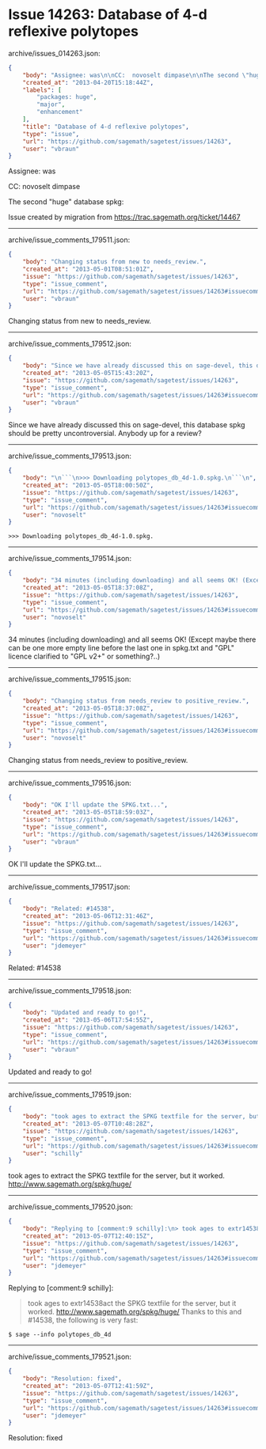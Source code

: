 # Issue 14263: Database of 4-d reflexive polytopes

archive/issues_014263.json:
```json
{
    "body": "Assignee: was\n\nCC:  novoselt dimpase\n\nThe second \"huge\" database spkg:\n\nIssue created by migration from https://trac.sagemath.org/ticket/14467\n\n",
    "created_at": "2013-04-20T15:18:44Z",
    "labels": [
        "packages: huge",
        "major",
        "enhancement"
    ],
    "title": "Database of 4-d reflexive polytopes",
    "type": "issue",
    "url": "https://github.com/sagemath/sagetest/issues/14263",
    "user": "vbraun"
}
```
Assignee: was

CC:  novoselt dimpase

The second "huge" database spkg:

Issue created by migration from https://trac.sagemath.org/ticket/14467





---

archive/issue_comments_179511.json:
```json
{
    "body": "Changing status from new to needs_review.",
    "created_at": "2013-05-01T08:51:01Z",
    "issue": "https://github.com/sagemath/sagetest/issues/14263",
    "type": "issue_comment",
    "url": "https://github.com/sagemath/sagetest/issues/14263#issuecomment-179511",
    "user": "vbraun"
}
```

Changing status from new to needs_review.



---

archive/issue_comments_179512.json:
```json
{
    "body": "Since we have already discussed this on sage-devel, this database spkg should be pretty uncontroversial. Anybody up for a review?",
    "created_at": "2013-05-05T15:43:20Z",
    "issue": "https://github.com/sagemath/sagetest/issues/14263",
    "type": "issue_comment",
    "url": "https://github.com/sagemath/sagetest/issues/14263#issuecomment-179512",
    "user": "vbraun"
}
```

Since we have already discussed this on sage-devel, this database spkg should be pretty uncontroversial. Anybody up for a review?



---

archive/issue_comments_179513.json:
```json
{
    "body": "\n```\n>>> Downloading polytopes_db_4d-1.0.spkg.\n```\n",
    "created_at": "2013-05-05T18:00:50Z",
    "issue": "https://github.com/sagemath/sagetest/issues/14263",
    "type": "issue_comment",
    "url": "https://github.com/sagemath/sagetest/issues/14263#issuecomment-179513",
    "user": "novoselt"
}
```


```
>>> Downloading polytopes_db_4d-1.0.spkg.
```




---

archive/issue_comments_179514.json:
```json
{
    "body": "34 minutes (including downloading) and all seems OK! (Except maybe there can be one more empty line before the last one in spkg.txt and \"GPL\" licence clarified to \"GPL v2+\" or something?..)",
    "created_at": "2013-05-05T18:37:08Z",
    "issue": "https://github.com/sagemath/sagetest/issues/14263",
    "type": "issue_comment",
    "url": "https://github.com/sagemath/sagetest/issues/14263#issuecomment-179514",
    "user": "novoselt"
}
```

34 minutes (including downloading) and all seems OK! (Except maybe there can be one more empty line before the last one in spkg.txt and "GPL" licence clarified to "GPL v2+" or something?..)



---

archive/issue_comments_179515.json:
```json
{
    "body": "Changing status from needs_review to positive_review.",
    "created_at": "2013-05-05T18:37:08Z",
    "issue": "https://github.com/sagemath/sagetest/issues/14263",
    "type": "issue_comment",
    "url": "https://github.com/sagemath/sagetest/issues/14263#issuecomment-179515",
    "user": "novoselt"
}
```

Changing status from needs_review to positive_review.



---

archive/issue_comments_179516.json:
```json
{
    "body": "OK I'll update the SPKG.txt...",
    "created_at": "2013-05-05T18:59:03Z",
    "issue": "https://github.com/sagemath/sagetest/issues/14263",
    "type": "issue_comment",
    "url": "https://github.com/sagemath/sagetest/issues/14263#issuecomment-179516",
    "user": "vbraun"
}
```

OK I'll update the SPKG.txt...



---

archive/issue_comments_179517.json:
```json
{
    "body": "Related: #14538",
    "created_at": "2013-05-06T12:31:46Z",
    "issue": "https://github.com/sagemath/sagetest/issues/14263",
    "type": "issue_comment",
    "url": "https://github.com/sagemath/sagetest/issues/14263#issuecomment-179517",
    "user": "jdemeyer"
}
```

Related: #14538



---

archive/issue_comments_179518.json:
```json
{
    "body": "Updated and ready to go!",
    "created_at": "2013-05-06T17:54:55Z",
    "issue": "https://github.com/sagemath/sagetest/issues/14263",
    "type": "issue_comment",
    "url": "https://github.com/sagemath/sagetest/issues/14263#issuecomment-179518",
    "user": "vbraun"
}
```

Updated and ready to go!



---

archive/issue_comments_179519.json:
```json
{
    "body": "took ages to extract the SPKG textfile for the server, but it worked. \nhttp://www.sagemath.org/spkg/huge/",
    "created_at": "2013-05-07T10:48:28Z",
    "issue": "https://github.com/sagemath/sagetest/issues/14263",
    "type": "issue_comment",
    "url": "https://github.com/sagemath/sagetest/issues/14263#issuecomment-179519",
    "user": "schilly"
}
```

took ages to extract the SPKG textfile for the server, but it worked. 
http://www.sagemath.org/spkg/huge/



---

archive/issue_comments_179520.json:
```json
{
    "body": "Replying to [comment:9 schilly]:\n> took ages to extr14538act the SPKG textfile for the server, but it worked. \n> http://www.sagemath.org/spkg/huge/\nThanks to this and #14538, the following is very fast:\n\n```\n$ sage --info polytopes_db_4d\n```\n",
    "created_at": "2013-05-07T12:40:15Z",
    "issue": "https://github.com/sagemath/sagetest/issues/14263",
    "type": "issue_comment",
    "url": "https://github.com/sagemath/sagetest/issues/14263#issuecomment-179520",
    "user": "jdemeyer"
}
```

Replying to [comment:9 schilly]:
> took ages to extr14538act the SPKG textfile for the server, but it worked. 
> http://www.sagemath.org/spkg/huge/
Thanks to this and #14538, the following is very fast:

```
$ sage --info polytopes_db_4d
```




---

archive/issue_comments_179521.json:
```json
{
    "body": "Resolution: fixed",
    "created_at": "2013-05-07T12:41:59Z",
    "issue": "https://github.com/sagemath/sagetest/issues/14263",
    "type": "issue_comment",
    "url": "https://github.com/sagemath/sagetest/issues/14263#issuecomment-179521",
    "user": "jdemeyer"
}
```

Resolution: fixed
